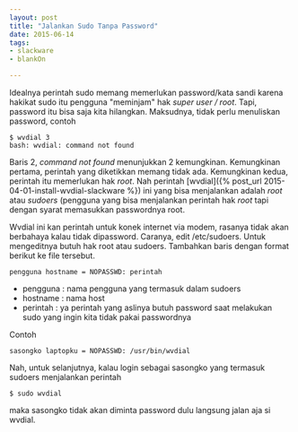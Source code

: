 ```yaml
---
layout: post
title: "Jalankan Sudo Tanpa Password"
date: 2015-06-14
tags: 
- slackware
- blankOn

---
```

Idealnya perintah sudo memang memerlukan password/kata sandi karena hakikat sudo itu pengguna "meminjam" hak _super user / root_. Tapi, password itu bisa saja kita hilangkan. Maksudnya, tidak perlu menuliskan password, contoh

```
$ wvdial 3
bash: wvdial: command not found
```

Baris 2, _command not found_ menunjukkan 2 kemungkinan. Kemungkinan pertama, perintah yang diketikkan memang tidak ada. Kemungkinan kedua, perintah itu memerlukan hak _root_. Nah perintah [wvdial]({% post_url 2015-04-01-install-wvdial-slackware %}) ini yang bisa menjalankan adalah _root_ atau _sudoers_ (pengguna yang bisa menjalankan perintah hak _root_ tapi dengan syarat memasukkan passwordnya root.

Wvdial ini kan perintah untuk konek internet via modem, rasanya tidak akan berbahaya kalau tidak dipassword. Caranya, edit /etc/sudoers. Untuk mengeditnya butuh hak root atau sudoers. Tambahkan baris dengan format berikut ke file tersebut.

```
pengguna hostname = NOPASSWD: perintah
```

- pengguna : nama pengguna yang termasuk dalam sudoers
- hostname : nama host 
- perintah : ya perintah yang aslinya butuh password saat melakukan sudo yang ingin kita tidak pakai passwordnya

Contoh
```
sasongko laptopku = NOPASSWD: /usr/bin/wvdial
```

Nah, untuk selanjutnya, kalau login sebagai sasongko yang termasuk sudoers menjalankan perintah 
```
$ sudo wvdial 
```
maka sasongko tidak akan diminta password dulu langsung jalan aja si wvdial.
 
